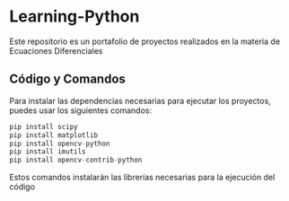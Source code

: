 # Learning-Python
Este repositorio es un portafolio de proyectos realizados en la materia de Ecuaciones Diferenciales

## Código y Comandos

Para instalar las dependencias necesarias para ejecutar los proyectos, puedes usar los siguientes comandos:

```python
pip install scipy
pip install matplotlib
pip install opencv-python
pip install imutils
pip install opencv-contrib-python
```

Estos comandos instalarán las librerías necesarias para la ejecución del código


